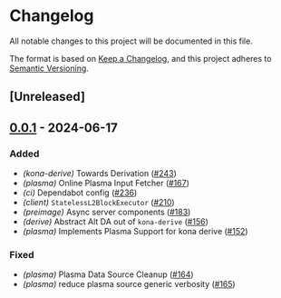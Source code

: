 # Changelog
All notable changes to this project will be documented in this file.

The format is based on [Keep a Changelog](https://keepachangelog.com/en/1.0.0/),
and this project adheres to [Semantic Versioning](https://semver.org/spec/v2.0.0.html).

## [Unreleased]

## [0.0.1](https://github.com/moongate-forks/kona/releases/tag/kona-plasma-v0.0.1) - 2024-06-17

### Added
- *(kona-derive)* Towards Derivation ([#243](https://github.com/moongate-forks/kona/pull/243))
- *(plasma)* Online Plasma Input Fetcher ([#167](https://github.com/moongate-forks/kona/pull/167))
- *(ci)* Dependabot config ([#236](https://github.com/moongate-forks/kona/pull/236))
- *(client)* `StatelessL2BlockExecutor` ([#210](https://github.com/moongate-forks/kona/pull/210))
- *(preimage)* Async server components ([#183](https://github.com/moongate-forks/kona/pull/183))
- *(derive)* Abstract Alt DA out of `kona-derive` ([#156](https://github.com/moongate-forks/kona/pull/156))
- *(plasma)* Implements Plasma Support for kona derive ([#152](https://github.com/moongate-forks/kona/pull/152))

### Fixed
- *(plasma)* Plasma Data Source Cleanup ([#164](https://github.com/moongate-forks/kona/pull/164))
- *(plasma)* reduce plasma source generic verbosity ([#165](https://github.com/moongate-forks/kona/pull/165))
